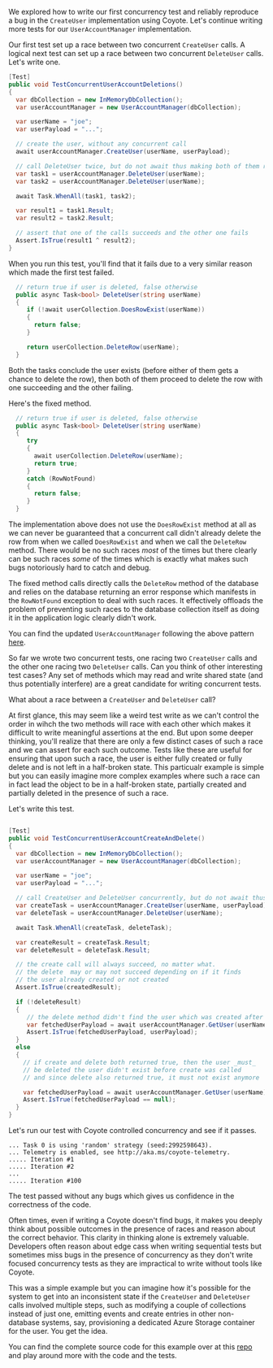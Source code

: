 

We explored how to write our first concurrency test and reliably reproduce a bug in the `CreateUser` implementation using Coyote. Let's continue writing more tests for our `UserAccountManager` implementation.

Our first test set up a race between two concurrent `CreateUser` calls. A logical next test can set up a race between two concurrent `DeleteUser` calls. Let's write one.

```csharp
[Test]
public void TestConcurrentUserAccountDeletions()
{
  var dbCollection = new InMemoryDbCollection();
  var userAccountManager = new UserAccountManager(dbCollection);

  var userName = "joe";
  var userPayload = "...";

  // create the user, without any concurrent call
  await userAccountManager.CreateUser(userName, userPayload);

  // call DeleteUser twice, but do not await thus making both of them run concurrently
  var task1 = userAccountManager.DeleteUser(userName);
  var task2 = userAccountManager.DeleteUser(userName);

  await Task.WhenAll(task1, task2);

  var result1 = task1.Result;
  var result2 = task2.Result;

  // assert that one of the calls succeeds and the other one fails
  Assert.IsTrue(result1 ^ result2);
}
```

When you run this test, you'll find that it fails due to a very similar reason which made the first test failed.

```csharp
  // return true if user is deleted, false otherwise
  public async Task<bool> DeleteUser(string userName)
  {
     if (!await userCollection.DoesRowExist(userName))
     {
       return false;
     }

     return userCollection.DeleteRow(userName);
  }
```

Both the tasks conclude the user exists (before either of them gets a chance to delete the row), then both of them proceed to delete the row with one succeeding and the other failing.

Here's the fixed method.

```csharp
  // return true if user is deleted, false otherwise
  public async Task<bool> DeleteUser(string userName)
  {
     try
     {
       await userCollection.DeleteRow(userName);
       return true;
     }
     catch (RowNotFound)
     {
       return false;
     }
  }
```

The implementation above does not use the `DoesRowExist` method at all as we can never be guaranteed that a concurrent call didn't already delete the row from when we called `DoesRowExist` and when we call the `DeleteRow` method. There would be no such races _most_ of the times but there clearly can be such races _some_ of the times which is exactly what makes such bugs notoriously hard to catch and debug.

The fixed method calls directly calls the `DeleteRow` method of the database and relies on the database returning an error response which manifests in the `RowNotFound` exception to deal with such races. It effectively offloads the problem of preventing such races to the database collection itself as doing it in the application logic clearly didn't work.

You can find the updated `UserAccountManager` following the above pattern [here](https://github.com).

So far we wrote two concurrent tests, one racing two `CreateUser` calls and the other one racing two `DeleteUser` calls. Can you think of other interesting test cases? Any set of methods which may read and write shared state (and thus potentially interfere) are a great candidate for writing concurrent tests.

What about a race between a `CreateUser` and `DeleteUser` call?

At first glance, this may seem like a weird test write as we can't control the order in wihch the two methods will race with each other which makes it difficult to write meaningful assertions at the end. But upon some deeper thinking, you'll realize that there are only a few distinct cases of such a race and we can assert for each such outcome. Tests like these are useful for ensuring that upon such a race, the user is either fully created or fully delete and is not left in a half-broken state. This particualr example is simple but you can easily imagine more complex examples where such a race can in fact lead the object to be in a half-broken state, partially created and partially deleted in the presence of such a race.

Let's write this test.

```csharp

[Test]
public void TestConcurrentUserAccountCreateAndDelete()
{
  var dbCollection = new InMemoryDbCollection();
  var userAccountManager = new UserAccountManager(dbCollection);

  var userName = "joe";
  var userPayload = "...";

  // call CreateUser and DeleteUser concurrently, but do not await thus making both of them run concurrently
  var createTask = userAccountManager.CreateUser(userName, userPayload);
  var deleteTask = userAccountManager.DeleteUser(userName);

  await Task.WhenAll(createTask, deleteTask);

  var createResult = createTask.Result;
  var deleteResult = deleteTask.Result;

  // the create call will always succeed, no matter what.
  // the delete  may or may not succeed depending on if it finds
  // the user already created or not created
  Assert.IsTrue(createdResult);

  if (!deleteResult)
  {
     // the delete method didn't find the user which was created after
     var fetchedUserPayload = await userAccountManager.GetUser(userName);
     Assert.IsTrue(fetchedUserPayload, userPayload);
  }
  else
  {
    // if create and delete both returned true, then the user _must_
    // be deleted the user didn't exist before create was called
    // and since delete also returned true, it must not exist anymore

    var fetchedUserPayload = await userAccountManager.GetUser(userName);
    Assert.IsTrue(fetchedUserPayload == null);
  }
}

```

Let's run our test with Coyote controlled concurrency and see if it passes.

```
... Task 0 is using 'random' strategy (seed:2992598643).
... Telemetry is enabled, see http://aka.ms/coyote-telemetry.
..... Iteration #1
..... Iteration #2
...
..... Iteration #100
```

The test passed without any bugs which gives us confidence in the correctness of the code.

Often times, even if writing a Coyote doesn't find bugs, it makes you deeply think about possible outcomes in the presence of races and reason about the correct behavior. This clarity in thinking alone is extremely valuable. Developers often reason about edge cass when writing sequential tests but sometimes miss bugs in the presence of concurrency as they don't write focused concurrency tests as they are impractical to write without tools like Coyote.

This was a simple example but you can imagine how it's possible for the system to get into an inconsistent state if the `CreateUser` and `DeleteUser` calls involved multiple steps, such as modifying a couple of collections instead of just one, emitting events and create entries in other non-database systems, say, provisioning a dedicated Azure Storage container for the user. You get the idea.

You can find the complete source code for this example over at this [repo](https://github.com) and play around more with the code and the tests.